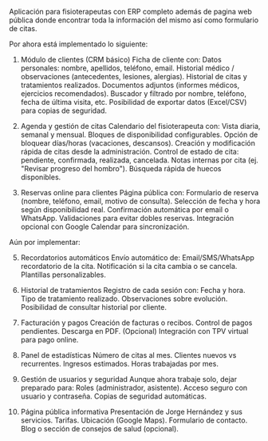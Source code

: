 Aplicación para fisioterapeutas con ERP completo además de pagina web pública donde encontrar toda la información del mismo así como formulario de citas.

Por ahora está implementado lo siguiente: 
1. Módulo de clientes (CRM básico)
  Ficha de cliente con:
  Datos personales: nombre, apellidos, teléfono, email.
  Historial médico / observaciones (antecedentes, lesiones, alergias).
  Historial de citas y tratamientos realizados.
  Documentos adjuntos (informes médicos, ejercicios recomendados).
  Buscador y filtrado por nombre, teléfono, fecha de última visita, etc.
  Posibilidad de exportar datos (Excel/CSV) para copias de seguridad.

2. Agenda y gestión de citas
  Calendario del fisioterapeuta con:
  Vista diaria, semanal y mensual.
  Bloques de disponibilidad configurables.
  Opción de bloquear días/horas (vacaciones, descansos).
  Creación y modificación rápida de citas desde la administración.
  Control de estado de cita: pendiente, confirmada, realizada, cancelada.
  Notas internas por cita (ej. "Revisar progreso del hombro").
  Búsqueda rápida de huecos disponibles.

3. Reservas online para clientes
  Página pública con:
  Formulario de reserva (nombre, teléfono, email, motivo de consulta).
  Selección de fecha y hora según disponibilidad real.
  Confirmación automática por email o WhatsApp.
  Validaciones para evitar dobles reservas.
  Integración opcional con Google Calendar para sincronización.


Aún por implementar: 

5. Recordatorios automáticos
  Envío automático de:
  Email/SMS/WhatsApp recordatorio de la cita.
  Notificación si la cita cambia o se cancela.
  Plantillas personalizables.

6. Historial de tratamientos
  Registro de cada sesión con:
  Fecha y hora.
  Tipo de tratamiento realizado.
  Observaciones sobre evolución.
  Posibilidad de consultar historial por cliente.

7. Facturación y pagos
  Creación de facturas o recibos.
  Control de pagos pendientes.
  Descarga en PDF.
  (Opcional) Integración con TPV virtual para pago online.

8. Panel de estadísticas
  Número de citas al mes.
  Clientes nuevos vs recurrentes.
  Ingresos estimados.
  Horas trabajadas por mes.

9. Gestión de usuarios y seguridad
  Aunque ahora trabaje solo, dejar preparado para:
  Roles (administrador, asistente).
  Acceso seguro con usuario y contraseña.
  Copias de seguridad automáticas.

10. Página pública informativa
  Presentación de Jorge Hernández y sus servicios.
  Tarifas.
  Ubicación (Google Maps).
  Formulario de contacto.
  Blog o sección de consejos de salud (opcional).
